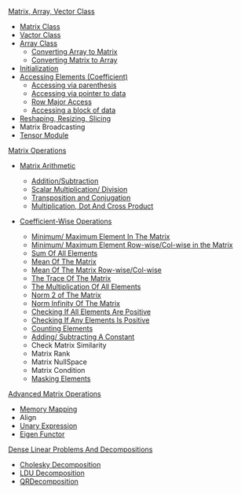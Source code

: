 [Matrix, Array, Vector Class](Matrix_Array_Vector_Class.md)
- [Matrix Class](#matrix-class)
- [Vactor  Class](#vactor--class)
- [Array Class](#array-class)
  * [Converting Array to Matrix](#converting-array-to-matrix)
  * [Converting Matrix to Array](#converting-matrix-to-array)
- [Initialization](#initialization)
- [Accessing Elements (Coefficient)](#accessing-elements--coefficient-)
  * [Accessing via parenthesis](#accessing-via-parenthesis)
  * [Accessing via pointer to data](#accessing-via-pointer-to-data)
  * [Row Major Access](#row-major-access)
  * [Accessing a block of data](#accessing-a-block-of-data)
- [Reshaping, Resizing, Slicing](#reshaping--resizing)
- Matrix Broadcasting
- [Tensor Module](#tensor-module)

[Matrix Operations](Matrix_Operations.md)
- [Matrix Arithmetic](#matrix-arithmetic)
  * [Addition/Subtraction](#addition-subtraction)
  * [Scalar Multiplication/ Division](#scalar-multiplication--division)
  * [Transposition and Conjugation](#transposition-and-conjugation)
  * [Multiplication, Dot And Cross Product](#multiplication--dot-and-cross-product)





- [Coefficient-Wise Operations](#coefficient-wise-operations)
  * [Minimum/ Maximum Element In The Matrix](#minimum--maximum-element-in-the-matrix)
  * [Minimum/ Maximum Element Row-wise/Col-wise in the Matrix](#minimum--maximum-element-row-wise-col-wise-in-the-matrix)
  * [Sum Of All Elements](#sum-of-all-elements)
  * [Mean Of The Matrix](#mean-of-the-matrix)
  * [Mean Of The Matrix Row-wise/Col-wise](#mean-of-the-matrix-row-wise-col-wise)
  * [The Trace Of The Matrix](#the-trace-of-the-matrix)
  * [The Multiplication Of All Elements](#the-multiplication-of-all-elements)
  * [Norm 2 of The Matrix](#norm-2-of-the-matrix)
  * [Norm Infinity Of The Matrix](#norm-infinity-of-the-matrix)
  * [Checking If All Elements Are Positive](#checking-if-all-elements-are-positive)
  * [Checking If Any Elements Is Positive](#checking-if-any-elements-is-positive)
  * [Counting Elements](#counting-elements)
  * [Adding/ Subtracting A Constant](#adding--subtracting-a-constant)
  * Check Matrix Similarity
  * Matrix Rank
  * Matrix NullSpace
  * Matrix Condition
  * [Masking Elements](#masking-elements)


[Advanced Matrix Operations](Advanced_Matrix_Operations.md)
- [Memory Mapping](#memory-mapping)
- Align
- [Unary Expression](#unary-expression)
- [Eigen Functor](#eigen-functor)


[Dense Linear Problems And Decompositions](Dense_Linear_Problems_And_Decompositions.md)
- [Cholesky Decomposition](#cholesky-decomposition)
- [LDU Decomposition](#ldu-decomposition)
- [QRDecomposition](#qrdecomposition)


